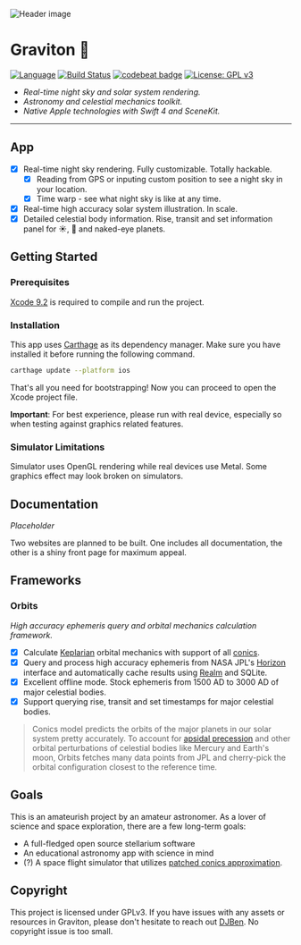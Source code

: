 ![Header image](https://github.com/DJBen/Graviton/raw/master/External%20Assets/G-Purple.png)

# Graviton :milky_way:

[![Language](https://img.shields.io/badge/Swift-4.0-orange.svg?style=flat)](https://swift.org)
[![Build Status](https://travis-ci.com/DJBen/Graviton.svg?token=1KVrf6xTWoPqLKJBPuJ1&branch=master)](https://travis-ci.com/DJBen/Graviton)
[![codebeat badge](https://codebeat.co/badges/de61d36c-440a-4cc7-85cf-97379e08ef15)](https://codebeat.co/a/sihao-lu/projects/github-com-djben-graviton-master?maxAge=3600)
[![License: GPL v3](https://img.shields.io/badge/License-GPL%20v3-blue.svg)](http://www.gnu.org/licenses/gpl-3.0)

- _Real-time night sky and solar system rendering._
- _Astronomy and celestial mechanics toolkit._
- _Native Apple technologies with Swift 4 and SceneKit._
----
## App
- [x] Real-time night sky rendering. Fully customizable. Totally hackable.
  - [x] Reading from GPS or inputing custom position to see a night sky in your location.
  - [x] Time warp - see what night sky is like at any time.
- [x] Real-time high accuracy solar system illustration. In scale.
- [x] Detailed celestial body information. Rise, transit and set information panel for :sunny:, :first_quarter_moon_with_face: and naked-eye planets.

## Getting Started

### Prerequisites

[Xcode 9.2](https://developer.apple.com/xcode/) is required to compile and run the project.

### Installation

This app uses [Carthage](https://github.com/Carthage/Carthage) as its dependency manager. Make sure you have installed it before running the following command.

```bash
carthage update --platform ios
```
That's all you need for bootstrapping! Now you can proceed to open the Xcode project file.

**Important**: For best experience, please run with real device, especially so when testing against graphics related features.

### Simulator Limitations

Simulator uses OpenGL rendering while real devices use Metal. Some graphics effect may look broken on simulators.

## Documentation
*Placeholder*

Two websites are planned to be built. One includes all documentation, the other is a shiny front page for maximum appeal.

## Frameworks
### Orbits
_High accuracy ephemeris query and orbital mechanics calculation framework._
- [x] Calculate [Keplarian](https://en.wikipedia.org/wiki/Kepler_orbit) orbital mechanics with support of all [conics](https://en.wikipedia.org/wiki/Conic_section).
- [x] Query and process high accuracy ephemeris from NASA JPL's [Horizon](http://ssd.jpl.nasa.gov/?horizons) interface and automatically cache results using [Realm](https://realm.io) and SQLite.
- [x] Excellent offline mode. Stock ephemeris from 1500 AD to 3000 AD of major celestial bodies.
- [x] Support querying rise, transit and set timestamps for major celestial bodies.

> Conics model predicts the orbits of the major planets in our solar system pretty accurately. To account for [apsidal precession](https://en.wikipedia.org/wiki/Apsidal_precession) and other orbital perturbations of celestial bodies like Mercury and Earth's moon, Orbits fetches many data points from JPL and cherry-pick the orbital configuration closest to the reference time.

## Goals
This is an amateurish project by an amateur astronomer. As a lover of science and space exploration, there are a few long-term goals:

- A full-fledged open source stellarium software
- An educational astronomy app with science in mind
- (?) A space flight simulator that utilizes [patched conics approximation](https://en.wikipedia.org/wiki/Patched_conic_approximation).

## Copyright
This project is licensed under GPLv3.
If you have issues with any assets or resources in Graviton, please don't hesitate to reach out [DJBen](mailto:lsh32768@gmail.com). No copyright issue is too small.
